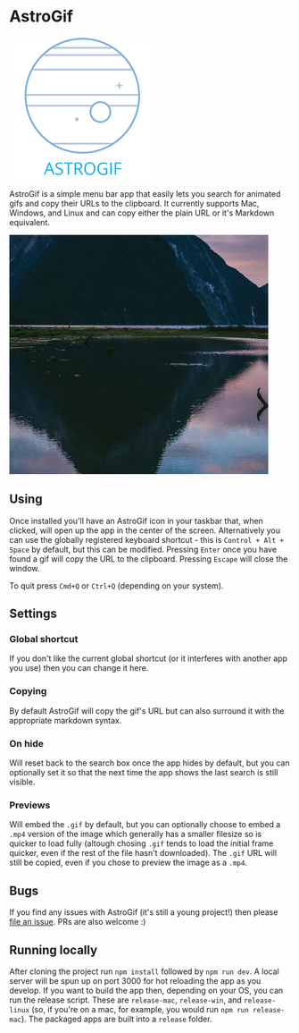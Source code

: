 # AstroGif

![AstroGif](logo.png)

AstroGif is a simple menu bar app that easily lets you search for animated gifs and copy their URLs to the clipboard. It currently supports Mac, Windows, and Linux and can copy either the plain URL or it's Markdown equivalent.

![](demo.gif)

## Using

Once installed you'll have an AstroGif icon in your taskbar that, when clicked, will open up the app in the center of the screen. Alternatively you can use the globally registered keyboard shortcut - this is `Control + Alt + Space` by default, but this can be modified. Pressing `Enter` once you have found a gif will copy the URL to the clipboard. Pressing `Escape` will close the window.

To quit press `Cmd+Q` or `Ctrl+Q` (depending on your system).

## Settings

### Global shortcut

If you don't like the current global shortcut (or it interferes with another app you use) then you can change it here.

### Copying

By default AstroGif will copy the gif's URL but can also surround it with the appropriate markdown syntax.

### On hide

Will reset back to the search box once the app hides by default, but you can optionally set it so that the next time the app shows the last search is still visible.

### Previews

Will embed the `.gif` by default, but you can optionally choose to embed a `.mp4` version of the image which generally has a smaller filesize so is quicker to load fully (altough chosing `.gif` tends to load the initial frame quicker, even if the rest of the file hasn't downloaded). The `.gif` URL will still be copied, even if you chose to preview the image as a `.mp4`.

## Bugs

If you find any issues with AstroGif (it's still a young project!) then please [file an issue](https://github.com/jamesmacfie/astrogif/issues). PRs are also welcome :)

## Running locally

After cloning the project run `npm install` followed by `npm run dev`. A local server will be spun up on port 3000 for hot reloading the app as you develop. If you want to build the app then, depending on your OS, you can run the release script. These are `release-mac`, `release-win`, and `release-linux` (so, if you're on a mac, for example, you would run `npm run release-mac`). The packaged apps are built into a `release` folder.

